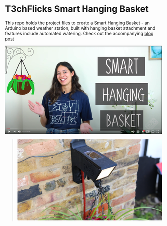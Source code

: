 # T3chFlicks Smart Hanging Basket

This repo holds the project files to create a Smart Hanging Basket - an Arduino based weather station, built with hanging basket attachment and features include automated watering.
Check out the accompanying [blog post](https://www.instructables.com/Smart-Hanging-Basket/)

[![Everything Is AWESOME](./yt.png)](https://www.youtube.com/watch?v=LnUSYzTdc5s&t=12 "Everything Is AWESOME")

> ![](./teaser.png)
